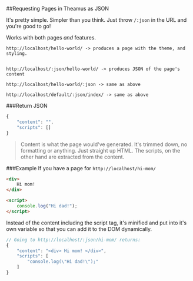 ##Requesting Pages in Theamus as JSON

It's pretty simple. Simpler than you think. Just throw `/:json` in the URL and you're good to go!

Works with both pages _and_ features.

```
http://localhost/hello-world/ -> produces a page with the theme, and styling.


http://localhost/:json/hello-world/ -> produces JSON of the page's content

http://localhost/hello-world/:json -> same as above

http://localhost/default/:json/index/ -> same as above
```

###Return JSON

```js
{
    "content": "",
    "scripts": []
}
```

>Content is what the page would've generated. It's trimmed down, no formatting or anything. Just straight up HTML.
>The scripts, on the other hand are extracted from the content.

###Example
If you have a page for `http://localhost/hi-mom/`
```html
<div>
    Hi mom!
</div>

<script>
    console.log("Hi dad!");
</script>
```

Instead of the content including the script tag, it's minified and put into it's own variable so that you can add it to the DOM dynamically.

```js
// Going to http://localhost/:json/hi-mom/ returns:
{
    "content": "<div> Hi mom! </div>",
    "scripts": [
        "console.log(\"Hi dad!\");"
    ]
}
```